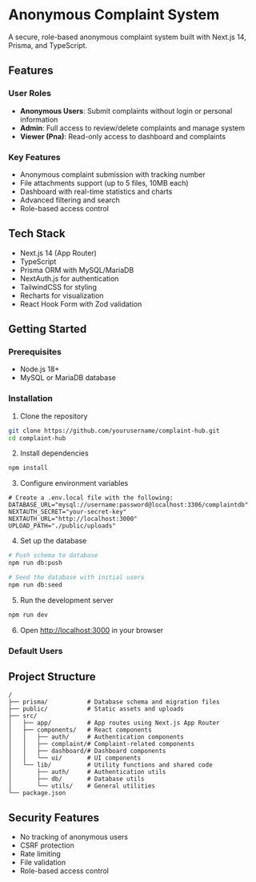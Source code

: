 # Anonymous Complaint System

A secure, role-based anonymous complaint system built with Next.js 14, Prisma, and TypeScript.

## Features

### User Roles

- **Anonymous Users**: Submit complaints without login or personal information
- **Admin**: Full access to review/delete complaints and manage system
- **Viewer (Pna)**: Read-only access to dashboard and complaints

### Key Features

- Anonymous complaint submission with tracking number
- File attachments support (up to 5 files, 10MB each)
- Dashboard with real-time statistics and charts
- Advanced filtering and search
- Role-based access control

## Tech Stack

- Next.js 14 (App Router)
- TypeScript
- Prisma ORM with MySQL/MariaDB
- NextAuth.js for authentication
- TailwindCSS for styling
- Recharts for visualization
- React Hook Form with Zod validation

## Getting Started

### Prerequisites

- Node.js 18+
- MySQL or MariaDB database

### Installation

1. Clone the repository

```bash
git clone https://github.com/yourusername/complaint-hub.git
cd complaint-hub
```

2. Install dependencies

```bash
npm install
```

3. Configure environment variables

```
# Create a .env.local file with the following:
DATABASE_URL="mysql://username:password@localhost:3306/complaintdb"
NEXTAUTH_SECRET="your-secret-key"
NEXTAUTH_URL="http://localhost:3000"
UPLOAD_PATH="./public/uploads"
```

4. Set up the database

```bash
# Push schema to database
npm run db:push

# Seed the database with initial users
npm run db:seed
```

5. Run the development server

```bash
npm run dev
```

6. Open [http://localhost:3000](http://localhost:3000) in your browser

### Default Users



## Project Structure

```
/
├── prisma/           # Database schema and migration files
├── public/           # Static assets and uploads
├── src/
│   ├── app/          # App routes using Next.js App Router
│   ├── components/   # React components
│   │   ├── auth/     # Authentication components
│   │   ├── complaint/# Complaint-related components
│   │   ├── dashboard/# Dashboard components
│   │   └── ui/       # UI components
│   └── lib/          # Utility functions and shared code
│       ├── auth/     # Authentication utils
│       ├── db/       # Database utils
│       └── utils/    # General utilities
└── package.json
```

## Security Features

- No tracking of anonymous users
- CSRF protection
- Rate limiting
- File validation
- Role-based access control
